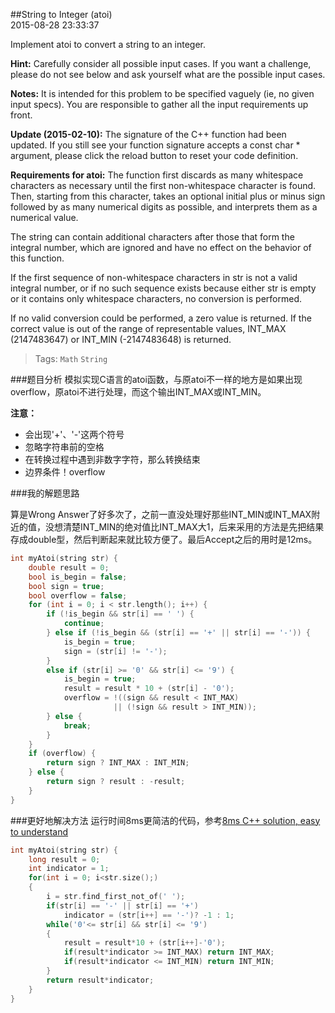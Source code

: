 ##String to Integer (atoi)  
2015-08-28 23:33:37 

Implement atoi to convert a string to an integer.

**Hint:** Carefully consider all possible input cases. If you want a challenge, please do not see below and ask yourself what are the possible input cases.

**Notes:** It is intended for this problem to be specified vaguely (ie, no given input specs). You are responsible to gather all the input requirements up front.

**Update (2015-02-10):**
The signature of the C++ function had been updated. If you still see your function signature accepts a const char * argument, please click the reload button  to reset your code definition.

**Requirements for atoi:**
The function first discards as many whitespace characters as necessary until the first non-whitespace character is found. Then, starting from this character, takes an optional initial plus or minus sign followed by as many numerical digits as possible, and interprets them as a numerical value.

The string can contain additional characters after those that form the integral number, which are ignored and have no effect on the behavior of this function.

If the first sequence of non-whitespace characters in str is not a valid integral number, or if no such sequence exists because either str is empty or it contains only whitespace characters, no conversion is performed.

If no valid conversion could be performed, a zero value is returned. If the correct value is out of the range of representable values, INT\_MAX (2147483647) or INT\_MIN (-2147483648) is returned.

>Tags: `Math` `String`


###题目分析
模拟实现C语言的atoi函数，与原atoi不一样的地方是如果出现overflow，原atoi不进行处理，而这个输出INT\_MAX或INT\_MIN。

**注意：**

- 会出现'+'、'-'这两个符号
- 忽略字符串前的空格
- 在转换过程中遇到非数字字符，那么转换结束
- 边界条件！overflow

###我的解题思路

算是Wrong Answer了好多次了，之前一直没处理好那些INT\_MIN或INT\_MAX附近的值，没想清楚INT\_MIN的绝对值比INT\_MAX大1，后来采用的方法是先把结果存成double型，然后判断起来就比较方便了。最后Accept之后的用时是12ms。

~~~c++
int myAtoi(string str) {
    double result = 0;
    bool is_begin = false;
    bool sign = true;
    bool overflow = false;
    for (int i = 0; i < str.length(); i++) {
        if (!is_begin && str[i] == ' ') {
            continue;
        } else if (!is_begin && (str[i] == '+' || str[i] == '-')) {
            is_begin = true;
            sign = (str[i] != '-');
        }
        else if (str[i] >= '0' && str[i] <= '9') {
            is_begin = true;
            result = result * 10 + (str[i] - '0');
            overflow = !((sign && result < INT_MAX)
                       || (!sign && result > INT_MIN));
        } else {
            break;
        }
    }
    if (overflow) {
        return sign ? INT_MAX : INT_MIN;
    } else {
        return sign ? result : -result;
    }
}
~~~
###更好地解决方法
运行时间8ms更简洁的代码，参考[8ms C++ solution, easy to understand](https://leetcode.com/discuss/39709/8ms-c-solution-easy-to-understand)

~~~c++
int myAtoi(string str) {
    long result = 0;
    int indicator = 1;
    for(int i = 0; i<str.size();)
    {
        i = str.find_first_not_of(' ');
        if(str[i] == '-' || str[i] == '+')
            indicator = (str[i++] == '-')? -1 : 1;
        while('0'<= str[i] && str[i] <= '9') 
        {
            result = result*10 + (str[i++]-'0');
            if(result*indicator >= INT_MAX) return INT_MAX;
            if(result*indicator <= INT_MIN) return INT_MIN;                
        }
        return result*indicator;
    }
}
~~~
